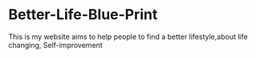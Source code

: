 # Better-Life-Blue-Print
This is my website aims to help people to find a better lifestyle,about life changing, Self-improvement
